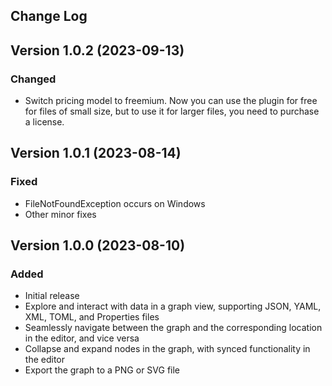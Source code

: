 Change Log
----------

## Version 1.0.2 (2023-09-13)
### Changed
- Switch pricing model to freemium. Now you can use the plugin for free for files of small size, but to use it for larger files, you need to purchase a license.

## Version 1.0.1 (2023-08-14)
### Fixed
- FileNotFoundException occurs on Windows
- Other minor fixes

## Version 1.0.0 (2023-08-10)
### Added
- Initial release
- Explore and interact with data in a graph view, supporting JSON, YAML, XML, TOML, and Properties files
- Seamlessly navigate between the graph and the corresponding location in the editor, and vice versa
- Collapse and expand nodes in the graph, with synced functionality in the editor
- Export the graph to a PNG or SVG file
